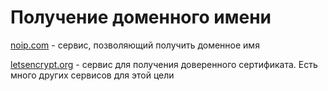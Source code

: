 # Получение доменного имени

[noip.com](http://noip.com) - сервис, позволяющий  получить доменное имя 

[letsencrypt.org](http://letsencrypt.org) - сервис для получения доверенного сертификата. Есть много других сервисов для этой цели